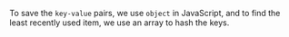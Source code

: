To save the `key-value` pairs, we use `object` in JavaScript, and to find the least recently used item, we use an array to hash the keys.